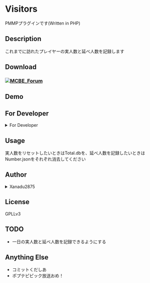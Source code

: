 # Visitors

PMMPプラグインです(Written in PHP)

## Description

これまでに訪れたプレイヤーの実人数と延べ人数を記録します

## Download

### [![MCBE_Forum](https://forum.mcbe.jp/styles/uix_dark/images/logo.png)]()

## Demo

## For Developer

<details><summary>For Developer</summary>

### 注意
`plugin.ymlに「depend: Visitors」を追加してください。`

`xanadu2875\Visitors\Viitros::getInstance()` でPreTeleporterの関数にアクセスできます。

| 関数 | パラメーター | 説明 |
| :-------: | :---: | :---------: |
| Visitors#getNumber(void) | | 実人数を返します |
| Visitors#getTotal(void) | | 延べ人数を返します |

例:
```PHP
use xanadu2875\preteleporter\PreTeleporter;
Server::getInstance()->getLogger()->notice("実人数: {Visitors::getInstance()->getNumber()} 延べ人数: {Visitors::getInstance()->getTotal()}");
```

</details>

## Usage

実人数をリセットしたいときはTotal.dbを、延べ人数を記録したいときはNumber.jsonをそれぞれ消去してください

## Author

<details><summary>Xanadu2875</summary>

Twitter
[@xanadu2875](https://twitter.com/xanadu2875)

Lobi
[1a8ca](https://web.lobi.co/user/1a8ca6d4fdd1d87e0f26c68e18f08de6413f7d36)
</details>

## License

GPLLv3

## TODO

- 一日の実人数と延べ人数を記録できるようにする

## Anything Else

- コミットくだしあ
- ポプテピピック放送おめ！
